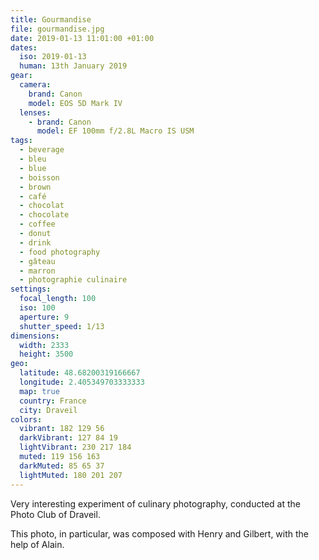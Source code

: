 ```yaml
---
title: Gourmandise
file: gourmandise.jpg
date: 2019-01-13 11:01:00 +01:00
dates:
  iso: 2019-01-13
  human: 13th January 2019
gear:
  camera:
    brand: Canon
    model: EOS 5D Mark IV
  lenses:
    - brand: Canon
      model: EF 100mm f/2.8L Macro IS USM
tags:
  - beverage
  - bleu
  - blue
  - boisson
  - brown
  - café
  - chocolat
  - chocolate
  - coffee
  - donut
  - drink
  - food photography
  - gâteau
  - marron
  - photographie culinaire
settings:
  focal_length: 100
  iso: 100
  aperture: 9
  shutter_speed: 1/13
dimensions:
  width: 2333
  height: 3500
geo:
  latitude: 48.68200319166667
  longitude: 2.405349703333333
  map: true
  country: France
  city: Draveil
colors:
  vibrant: 182 129 56
  darkVibrant: 127 84 19
  lightVibrant: 230 217 184
  muted: 119 156 163
  darkMuted: 85 65 37
  lightMuted: 180 201 207
---
```


Very interesting experiment of culinary photography, conducted at the Photo Club of Draveil.

This photo, in particular, was composed with Henry and Gilbert, with the help of Alain.
